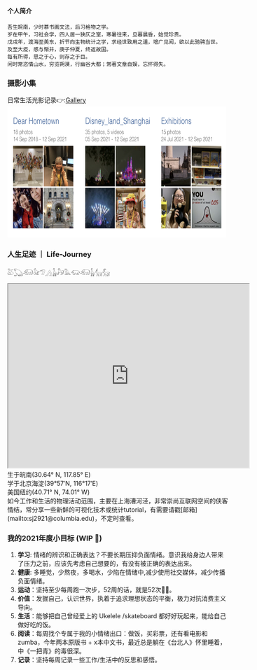 
#### 个人简介
````SAS
吾生皖南，少时慕书画文法，后习格物之学。
岁在甲午，习社会学，四人居一狭仄之室，寒暑往来，旦暮晨昏，始觉珍贵。
戊戌年，渡海至美东，折节向生物统计之学，求经世致用之道，增广见闻，欲以此驰骋当世。
及至大疫，感与惭并，庚子仲夏，终返故国。
每有所得，思之于心，则存之于目。
闲时常恣情山水，穷览朔漠，行幽谷大都；常著文章自娱，忘怀得失。
````

### 摄影小集

日常生活光影记录👉:[Gallery](https://shanj21.com/gallery/)
<img src="/img/gallery.jpeg" alt ="Template" width="500" height="300">

### 人生足迹 ｜ Life-Journey

𓅷𓆏𓃰𓃠𓅿𓂻𓃱𓃗𓅓𓃯𓃰𓃱𓃲𓃵
<iframe src="https://www.google.com/maps/d/u/0/embed?mid=1mipXeTROxyXGCO7-LrqIvDfRgNgKZrXU" width="550" height="420"></iframe>
<br>
生于皖南(30.64° N, 117.85° E)
<br>
学于北京海淀(39°57′N, 116°17′E)
<br>
美国纽约(40.71° N, 74.01° W)
<br>
如今工作和生活的物理活动范围，主要在上海漕河泾，非常崇尚互联网空间的侠客情结，常分享一些新鲜的可视化技术或统计tutorial，有需要请戳[邮箱](mailto:sj2921@columbia.edu)，不定时查看。

### 我的2021年度小目标 (WIP 🚧)
1. **学习**: 情绪的辨识和正确表达？不要长期压抑负面情绪。意识我给身边人带来了压力之前，应该先考虑自己想要的，有没有被正确的表达出来。
2. **健康**: 多睡觉，少熬夜，多喝水，少陷在情绪中,减少使用社交媒体，减少传播负面情绪。
3. **运动**：坚持至少每周跑一次步，52周的话，就是52次🏃‍♀️。
4. **价值**：发掘自己，认识世界，执着于追求理想状态的平衡，极力对抗消费主义导向。
4. **生活**：能够把自己曾经爱上的 Ukelele /skateboard 都好好玩起来，能给自己做好吃的饭。
5. **阅读**：每周找个专属于我的小情绪出口：做饭，买彩票，还有看电影和zumba，今年两本原版书 + x本中文书，最近总是躺在《台北人》怀里睡着，中《一把青》的毒很深。
6. **记录**：坚持每周记录一些工作/生活中的反思和感悟。
